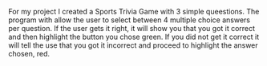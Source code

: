 For my project I created a Sports Trivia Game with 3 simple queestions. The program with allow the user to select between 4 multiple choice answers per question. If the user gets it right, it will show you that you got it correct and then highlight the button you chose green.
If you did not get it correct it will tell the use that you got it incorrect and proceed to highlight the answer chosen, red.
